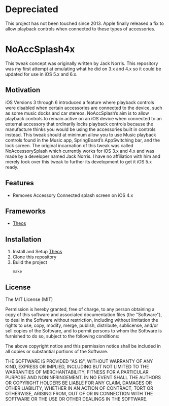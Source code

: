 # Depreciated
This project has not been touched since 2013. Apple finally released a fix to allow playback controls when connected to these types of accessories.

# NoAccSplash4x
This tweak concept was originally written by Jack Norris. This repository was my first attempt at emulating what he did on 3.x and 4.x so it could be updated for use in iOS 5.x and 6.x.

## Motivation
iOS Versions 3 through 6 introduced a feature where playback controls were disabled when certain accessories are connected to the device, such as some music docks and car stereos. NoAccSplash’s aim is to allow playback controls to remain active on an iOS device when connected to an external accessory that ordinarily locks playback controls because the manufacture thinks you would be using the accessories built in controls instead. This tweak should at minimum allow you to use Music playback controls found in the Music app, SpringBoard’s AppSwitching bar, and the lock screen. The original incarnation of this tweak was called NoAccessorySplash which currently works for iOS 3.x and 4.x and was made by a developer named Jack Norris. I have no affiliation with him and merely took over this tweak to further its development to get it iOS 5.x ready.

## Features
* Removes Accessory Connected splash screen on iOS 4.x

## Frameworks
* [Theos](https://github.com/theos/theos/wiki/Installation)

## Installation
1. Install and Setup [Theos](https://github.com/theos/theos/wiki/Installation)
2. Clone this repository
3. Build the project
    ```
    make
    ```

## License

The MIT License (MIT)

Permission is hereby granted, free of charge, to any person obtaining a copy of this software and associated documentation files (the "Software"), to deal in the Software without restriction, including without limitation the rights to use, copy, modify, merge, publish, distribute, sublicense, and/or sell copies of the Software, and to permit persons to whom the Software is furnished to do so, subject to the following conditions:

The above copyright notice and this permission notice shall be included in all copies or substantial portions of the Software.

THE SOFTWARE IS PROVIDED "AS IS", WITHOUT WARRANTY OF ANY KIND, EXPRESS OR IMPLIED, INCLUDING BUT NOT LIMITED TO THE WARRANTIES OF MERCHANTABILITY, FITNESS FOR A PARTICULAR PURPOSE AND NONINFRINGEMENT. IN NO EVENT SHALL THE AUTHORS OR COPYRIGHT HOLDERS BE LIABLE FOR ANY CLAIM, DAMAGES OR OTHER LIABILITY, WHETHER IN AN ACTION OF CONTRACT, TORT OR OTHERWISE, ARISING FROM, OUT OF OR IN CONNECTION WITH THE SOFTWARE OR THE USE OR OTHER DEALINGS IN THE SOFTWARE.
